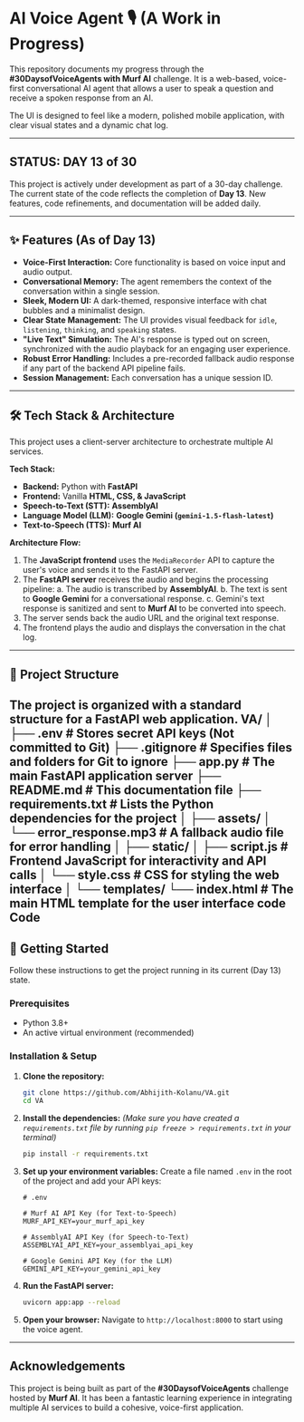 # AI Voice Agent 🎙️ (A Work in Progress)

This repository documents my progress through the **#30DaysofVoiceAgents with Murf AI** challenge. It is a web-based, voice-first conversational AI agent that allows a user to speak a question and receive a spoken response from an AI.

The UI is designed to feel like a modern, polished mobile application, with clear visual states and a dynamic chat log.

---

##  STATUS: DAY 13 of 30

This project is actively under development as part of a 30-day challenge. The current state of the code reflects the completion of **Day 13**. New features, code refinements, and documentation will be added daily.

---

## ✨ Features (As of Day 13)

-   **Voice-First Interaction:** Core functionality is based on voice input and audio output.
-   **Conversational Memory:** The agent remembers the context of the conversation within a single session.
-   **Sleek, Modern UI:** A dark-themed, responsive interface with chat bubbles and a minimalist design.
-   **Clear State Management:** The UI provides visual feedback for `idle`, `listening`, `thinking`, and `speaking` states.
-   **"Live Text" Simulation:** The AI's response is typed out on screen, synchronized with the audio playback for an engaging user experience.
-   **Robust Error Handling:** Includes a pre-recorded fallback audio response if any part of the backend API pipeline fails.
-   **Session Management:** Each conversation has a unique session ID.

---

## 🛠️ Tech Stack & Architecture

This project uses a client-server architecture to orchestrate multiple AI services.

**Tech Stack:**
-   **Backend:** Python with **FastAPI**
-   **Frontend:** Vanilla **HTML, CSS, & JavaScript**
-   **Speech-to-Text (STT):** **AssemblyAI**
-   **Language Model (LLM):** **Google Gemini (`gemini-1.5-flash-latest`)**
-   **Text-to-Speech (TTS):** **Murf AI**

**Architecture Flow:**
1.  The **JavaScript frontend** uses the `MediaRecorder` API to capture the user's voice and sends it to the FastAPI server.
2.  The **FastAPI server** receives the audio and begins the processing pipeline:
    a. The audio is transcribed by **AssemblyAI**.
    b. The text is sent to **Google Gemini** for a conversational response.
    c. Gemini's text response is sanitized and sent to **Murf AI** to be converted into speech.
3.  The server sends back the audio URL and the original text response.
4.  The frontend plays the audio and displays the conversation in the chat log.

---

## 📁 Project Structure

The project is organized with a standard structure for a FastAPI web application.
VA/
│
├── .env # Stores secret API keys (Not committed to Git)
├── .gitignore # Specifies files and folders for Git to ignore
├── app.py # The main FastAPI application server
├── README.md # This documentation file
├── requirements.txt # Lists the Python dependencies for the project
│
├── assets/
│ └── error_response.mp3 # A fallback audio file for error handling
│
├── static/
│ ├── script.js # Frontend JavaScript for interactivity and API calls
│ └── style.css # CSS for styling the web interface
│
└── templates/
└── index.html # The main HTML template for the user interface
code
Code
---

## 🚀 Getting Started

Follow these instructions to get the project running in its current (Day 13) state.

### Prerequisites

-   Python 3.8+
-   An active virtual environment (recommended)

### Installation & Setup

1.  **Clone the repository:**
    ```bash
    git clone https://github.com/Abhijith-Kolanu/VA.git
    cd VA
    ```

2.  **Install the dependencies:**
    *(Make sure you have created a `requirements.txt` file by running `pip freeze > requirements.txt` in your terminal)*
    ```bash
    pip install -r requirements.txt
    ```

3.  **Set up your environment variables:**
    Create a file named `.env` in the root of the project and add your API keys:
    ```env
    # .env

    # Murf AI API Key (for Text-to-Speech)
    MURF_API_KEY=your_murf_api_key

    # AssemblyAI API Key (for Speech-to-Text)
    ASSEMBLYAI_API_KEY=your_assemblyai_api_key

    # Google Gemini API Key (for the LLM)
    GEMINI_API_KEY=your_gemini_api_key
    ```

4.  **Run the FastAPI server:**
    ```bash
    uvicorn app:app --reload
    ```

5.  **Open your browser:**
    Navigate to `http://localhost:8000` to start using the voice agent.

---

## Acknowledgements
This project is being built as part of the **#30DaysofVoiceAgents** challenge hosted by **Murf AI**. It has been a fantastic learning experience in integrating multiple AI services to build a cohesive, voice-first application.